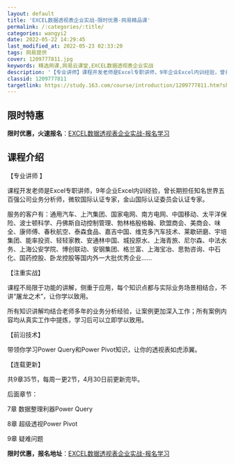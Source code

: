 ```yaml
---
layout: default
title: 'EXCEL数据透视表企业实战-限时优惠-网易精品课'
permalink: /:categories/:title/
categories: wangyi2
date: 2022-05-22 14:29:45
last_modified_at: 2022-05-23 02:33:20
tags: 网易提供
cover: 1209777811.jpg
keywords: 精选网课,网易云课堂,EXCEL数据透视表企业实战
description: '【专业讲师】课程开发老师是Excel专职讲师，9年企业Excel内训经验，曾长期担任知名世界五百强公司业务分析师，微软国'
classid: 1209777811
targetlink: https://study.163.com/course/introduction/1209777811.htm?share=1&shareId=1025206652&utm_campaign=share&utm_medium=iphoneShare&utm_source=&utm_u=1025206652
---
```


## 限时特惠

**限时优惠，火速报名**：[EXCEL数据透视表企业实战-报名学习](https://study.163.com/course/introduction/1209777811.htm?share=1&shareId=1025206652&utm_campaign=share&utm_medium=iphoneShare&utm_source=&utm_u=1025206652)

## 课程介绍

【专业讲师 】

课程开发老师是Excel专职讲师，9年企业Excel内训经验，曾长期担任知名世界五百强公司业务分析师，微软国际认证专家，金山国际认证委员会认证专家。

服务的客户有：通用汽车、上汽集团、国家电网、南方电网、中国移动、太平洋保险、波士顿科学、丹佛斯自动控制管理、勃林格殷格翰、欧盟商会、美商会、味全、康师傅、春秋航空、泰森食品、嘉吉中国、维克多汽车技术、莱歇研磨、宇培集团、能率投资、轻轻家教、安通林中国、城投原水、上海青旅、尼尔森、中法水务、上海公安学院、博创联动、安钢集团、格兰富、上海宝冶、思勃咨询、中石化、国药控股、卧龙控股等国内外一大批优秀企业……

【注重实战】

课程不局限于功能的讲解，侧重于应用，每个知识点都与实际业务场景相结合，不讲“屠龙之术”，让你学以致用。

所有知识讲解均结合老师多年的业务分析经验，让案例更加深入工作；所有案例内容均从真实工作中提炼，学习后可以立即学以致用。

【前沿技术】

带领你学习Power Query和Power Pivot知识，让你的透视表如虎添翼。

【连载更新】

共9章35节，每周一更2节，4月30日前更新完毕。

后面章节：

7章 数据整理利器Power Query

8章 超级透视Power Pivot

9章 疑难问题

**限时优惠，报名地址**：[EXCEL数据透视表企业实战-报名学习](https://study.163.com/course/introduction/1209777811.htm?share=1&shareId=1025206652&utm_campaign=share&utm_medium=iphoneShare&utm_source=&utm_u=1025206652)

